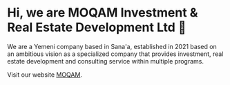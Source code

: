 # Hi, we are MOQAM Investment & Real Estate Development Ltd 👋

We are a Yemeni company based in Sana'a, 
established in 2021 based on an ambitious vision as a specialized company that provides investment, real estate development and consulting service within multiple programs.

Visit our website  [MOQAM](https://moqam-ye.com/).

<!---
MOQAM-YE/MOQAM-YE is a ✨ special ✨ repository because its `README.md` (this file) appears on your GitHub profile.
You can click the Preview link to take a look at your changes.
--->
